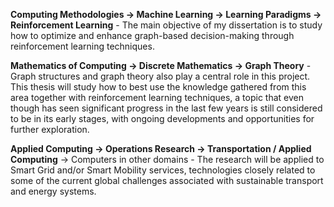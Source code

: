   

**Computing Methodologies -> Machine Learning -> Learning Paradigms -> Reinforcement Learning** - The main objective of my dissertation is to study how to optimize and enhance graph-based decision-making through reinforcement learning techniques.

**Mathematics of Computing -> Discrete Mathematics -> Graph Theory** - Graph structures and graph theory also play a central role in this project. This thesis will study how to best use the knowledge gathered from this area together with reinforcement learning techniques, a topic that even though has seen significant progress in the last few years is still considered to be in its early stages, with ongoing developments and opportunities for further exploration.

**Applied Computing -> Operations Research -> Transportation / Applied Computing** -> Computers in other domains - The research will be applied to Smart Grid and/or Smart Mobility services, technologies closely related to some of the current global challenges associated with sustainable transport and energy systems.